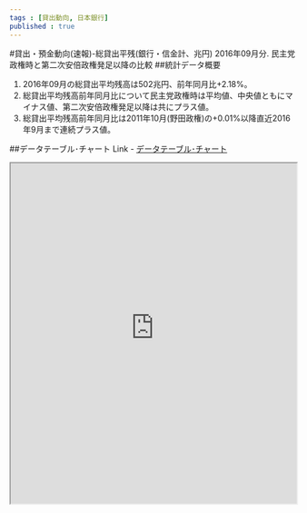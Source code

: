 ```yaml
--- 
tags : [貸出動向, 日本銀行] 
published : true
---
```

#貸出・預金動向(速報)-総貸出平残(銀行・信金計、兆円) 2016年09月分. 民主党政権時と第二次安倍政権発足以降の比較
##統計データ概要
1. 2016年09月の総貸出平均残高は502兆円、前年同月比+2.18%。
1. 総貸出平均残高前年同月比について民主党政権時は平均値、中央値ともにマイナス値、第二次安倍政権発足以降は共にプラス値。
1. 総貸出平均残高前年同月比は2011年10月(野田政権)の+0.01%以降直近2016年9月まで連続プラス値。
	
##データテーブル･チャート
Link - [データテーブル･チャート](http://knowledgevault.saecanet.com/charts/am-consulting.co.jp-20161013133511.html)
<iframe src="http://knowledgevault.saecanet.com/charts/am-consulting.co.jp-20161013133511.html" width="100%" height="600px"></iframe>
